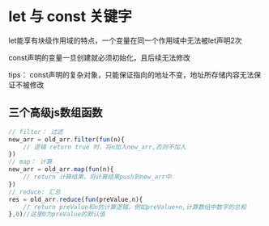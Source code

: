 # let 与 const 关键字

let能享有块级作用域的特点，一个变量在同一个作用域中无法被let声明2次

const声明的变量一旦创建就必须初始化，且后续无法修改

tips： const声明的复杂对象，只能保证指向的地址不变，地址所存储内容无法保证不被修改

## 三个高级js数组函数

```javascript
// filter： 过滤
new_arr = old_arr.filter(fun(n){
	// 逻辑 return true 时，将n加入new_arr,否则不加入
})
// map： 计算
new_arr = old_arr.map(fun(n){
	// return 计算结果，将计算结果push到new_arr中
})
// reduce: 汇总
res = old_arr.reduce(fun(preValue,n){
	// return preValue和n的计算逻辑，例如preValue+n,计算数组中数字的总和
},0)//这里0为preValue的默认值
```

